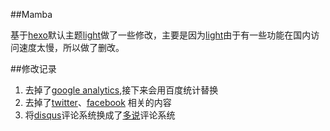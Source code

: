 ##Mamba

基于[hexo](http://hexo.io)默认主题[light](https://github.com/hexojs/hexo-theme-light)做了一些修改，主要是因为[light](https://github.com/hexojs/hexo-theme-light)由于有一些功能在国内访问速度太慢，所以做了删改。


##修改记录

1. 去掉了[google analytics](http://www.google.com/analytics/),接下来会用百度统计替换
2. 去掉了[twitter](http://www.twitter.com)、[facebook](http://www.facebook.com) 相关的内容
3. 将[disqus](http://disqus.com/)评论系统换成了[多说](http://duoshuo.com/)评论系统



